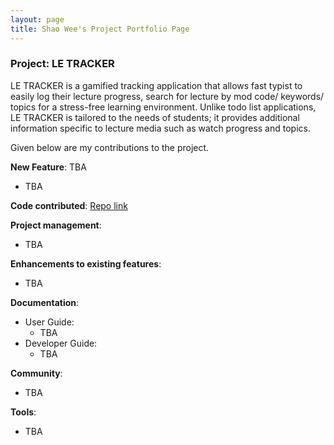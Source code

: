 ```yaml
---
layout: page
title: Shao Wee's Project Portfolio Page
---
```


### Project: LE TRACKER

LE TRACKER is a gamified tracking application that allows fast typist to easily log their lecture progress, search for lecture by mod code/ keywords/ topics for a stress-free learning environment. Unlike todo list applications, LE TRACKER is tailored to the needs of students; it provides additional information specific to lecture media such as watch progress and topics.

Given below are my contributions to the project.

**New Feature**: TBA

- TBA

**Code contributed**: [Repo link](https://github.com/shaowi/tp)

**Project management**:

- TBA

**Enhancements to existing features**:

- TBA

**Documentation**:

- User Guide:
  - TBA
- Developer Guide:
  - TBA

**Community**:

- TBA

**Tools**:

- TBA
